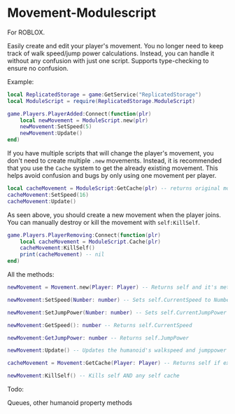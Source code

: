 # Movement-Modulescript
For ROBLOX.

Easily create and edit your player's movement. You no longer need to keep track of walk speed/jump power calculations. Instead, you can handle it without any confusion with just one script.
Supports type-checking to ensure no confusion.

Example:

```lua
local ReplicatedStorage = game:GetService("ReplicatedStorage")
local ModuleScript = require(ReplicatedStorage.ModuleScript)

game.Players.PlayerAdded:Connect(function(plr)
	local newMovement = ModuleScript.new(plr)
	newMovement:SetSpeed(5)
	newMovement:Update()
end)
```

If you have multiple scripts that will change the player's movement, you don't need to create multiple ```.new``` movements. Instead, it is recommended that you use the ```Cache``` system to get the already existing movement.
This helps avoid confusion and bugs by only using one movement per player. 

```lua
local cacheMovement = ModuleScript:GetCache(plr) -- returns original movement or nil
cacheMovement:SetSpeed(16)
cacheMovement:Update()
```

As seen above, you should create a new movement when the player joins.
You can manually destroy or kill the movement with ```self:KillSelf```.

```lua
game.Players.PlayerRemoving:Connect(function(plr)
	local cacheMovement = ModuleScript.Cache(plr)
	cacheMovement:KillSelf()
	print(cacheMovement) -- nil
end)
```

All the methods:

```lua
newMovement = Movement.new(Player: Player) -- Returns self and it's methods

newMovement:SetSpeed(Number: number) -- Sets self.CurrentSpeed to Number. IMPORTANT: This does NOT set the humanoid's walkspeed/jumppower!

newMovement:SetJumpPower(Number: number) -- Sets self.CurrentJumpPower to Number. IMPORTANT: This does NOT set the humanoid's walkspeed/jumppower!

newMovement:GetSpeed(): number -- Returns self.CurrentSpeed

newMovement:GetJumpPower: number -- Returns self.JumpPower

newMovement:Update() -- Updates the humanoid's walkspeed and jumppower to the self.CurrentSpeed and self.CurrentJumpPower

cacheMovement = Movement:GetCache(Player: Player) -- Returns self if exists, else returns nil

newMovement:KillSelf() -- Kills self AND any self cache
```

Todo:

Queues, other humanoid property methods
